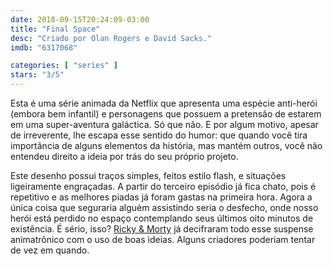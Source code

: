 ```yaml
---
date: 2018-09-15T20:24:09-03:00
title: "Final Space"
desc: "Criado por Olan Rogers e David Sacks."
imdb: "6317068"

categories: [ "series" ]
stars: "3/5"
---
```

Esta é uma série animada da Netflix que apresenta uma espécie anti-herói (embora bem infantil) e personagens que possuem a pretensão de estarem em uma super-aventura galáctica. Só que não. E por algum motivo, apesar de irreverente, lhe escapa esse sentido do humor: que quando você tira importância de alguns elementos da história, mas mantém outros, você não entendeu direito a ideia por trás do seu próprio projeto.

Este desenho possui traços simples, feitos estilo flash, e situações ligeiramente engraçadas. A partir do terceiro episódio já fica chato, pois é repetitivo e as melhores piadas já foram gastas na primeira hora. Agora a única coisa que seguraria alguém assistindo seria o desfecho, onde nosso herói está perdido no espaço contemplando seus últimos oito minutos de existência. É sério, isso? [Ricky & Morty](/series/rick-and-morty-primeira-temporada) já decifraram todo esse suspense animatrônico com o uso de boas ideias. Alguns criadores poderiam tentar de vez em quando.
